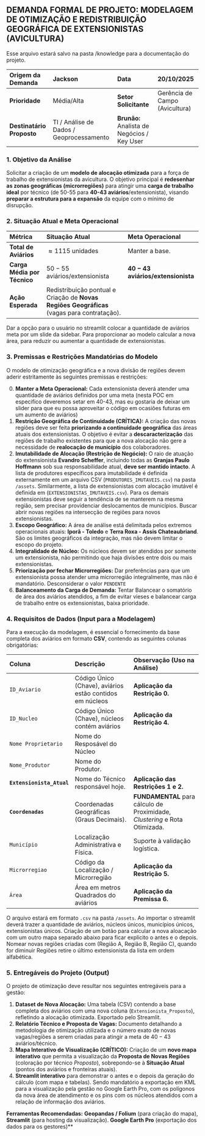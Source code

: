 DEMANDA FORMAL DE PROJETO: MODELAGEM DE OTIMIZAÇÃO E REDISTRIBUIÇÃO GEOGRÁFICA DE EXTENSIONISTAS (AVICULTURA)
-------------------------------------------------------------------------------------------------------------

Esse arquivo estará salvo na pasta /knowledge para a documentação do projeto.

| **Origem da Demanda**     | **Jackson**                              | **Data**                                    | **20/10/2025**                 |
|:------------------------- |:---------------------------------------- |:------------------------------------------- |:------------------------------ |
| **Prioridade**            | Média/Alta                               | **Setor Solicitante**                       | Gerência de Campo (Avicultura) |
| **Destinatário Proposto** | TI / Análise de Dados / Geoprocessamento | **Brunão:** Analista de Negócios / Key User |                                |

### 1. Objetivo da Análise

Solicitar a criação de um **modelo de alocação otimizada** para a força de trabalho de extensionistas da avicultura. O objetivo principal é **redesenhar as zonas geográficas (microrregiões)** para atingir uma **carga de trabalho ideal** por técnico (de 50-55 para **40-43 aviários**/extensionista), visando **preparar a estrutura para a expansão** da equipe com o mínimo de disrupção.

### 2. Situação Atual e Meta Operacional

| **Métrica**                 | **Situação Atual**                                                                          | **Meta Operacional**                 |
|:--------------------------- |:------------------------------------------------------------------------------------------- |:------------------------------------ |
| **Total de Aviários**       | $\approx 1115$ unidades                                                                     | Manter a base.                       |
| **Carga Média por Técnico** | $50 - 55$ aviários/extensionista                                                            | **$40 - 43$ aviários/extensionista** |
| **Ação Esperada**           | Redistribuição pontual e Criação de **Novas Regiões Geográficas** (vagas para contratação). |                                      |

Dar a opção para o usuário no streamlit colocar a quantidade de aviários meta por um slide da sidebar. Para proporcionar ao modelo calcular a nova área, para reduzir ou aumentar a quantidade de extensionistas.

### 3. Premissas e Restrições Mandatórias do Modelo

O modelo de otimização geográfica e a nova divisão de regiões devem aderir estritamente às seguintes premissas e restrições:

0. **Manter a Meta Operacional:** Cada extensionista deverá atender uma quantidade de aviários definidos por uma meta (nesta POC em especifico deveremos setar em 40-43, mas eu gostaria de deixar um slider para que eu possa aproveitar o código em ocasiões futuras em um aumento de aviários)
1. **Restrição Geográfica de Continuidade (CRÍTICA):** A criação das novas regiões deve ser feita **priorizando a continuidade geográfica** das áreas atuais dos extensionistas. O objetivo é evitar a **descaracterização** das regiões de trabalho existentes para que a nova alocação não gere a necessidade de **realocação de município** dos colaboradores.
2. **Imutabilidade de Alocação (Restrição de Negócio):** O raio de atuação do extensionista **Evandro Scheffer**, incluindo todas as **Granjas Paulo Hoffmann** sob sua responsabilidade atual, **deve ser mantido intacto**. A lista de produtores específicos para imutabilidade é definida externamente em um arquivo CSV (`PRODUTORES_IMUTAVEIS.csv`) na pasta `/assets`. Similarmente, a lista de extensionistas com alocação imutável é definida em (`EXTENSIONISTAS_IMUTAVEIS.csv`). Para os demais extensionistas deve seguir a tendência de se manterem na mesma região, sem precisar providenciar deslocamentos de municípios. Buscar abrir novas regiões na intersecção de regiões para novos extensionistas.
3. **Escopo Geográfico:** A área de análise está delimitada pelos extremos operacionais atuais: **Iporã - Toledo** e **Terra Roxa - Assis Chateaubriand**. São os limites geográficos da integração, mas não devem limitar o escopo do projeto.
4. **Integralidade de Núcleo:** Os núcleos devem ser atendidos por somente um extensionista, não permitindo que haja divisões entre dois ou mais extensionistas.
5. **Priorização por fechar Microrregiões:** Dar preferências para que um extensionista possa atender uma microrregião integralmente, mas não é mandatório. Desconsiderar o valor `PENDENTE`
6. **Balanceamento da Carga de Demanda:** Tentar Balancear o somatório de área dos aviários atendidos, a fim de evitar vieses e balancear carga de trabalho entre os extensionistas, baixa prioridade.

### 4. Requisitos de Dados (Input para a Modelagem)

Para a execução da modelagem, é essencial o fornecimento da base completa dos aviários em formato **CSV**, contendo as seguintes colunas obrigatórias:

| **Coluna**                   | **Descrição**                             				 | **Observação (Uso na Análise)**                                             |
|:---------------------------- |:------------------------------------------------------- |:----------------------------------------------------------------------------  |
| `ID_Aviario`                 | Código Único (Chave), aviários estão contidos em núcleos| **Aplicação da Restrição 0.**                                                |
| `ID_Nucleo`                  | Código Único (Chave), núcleos contém aviários			 | **Aplicação da Restrição 4.**                                               |
| `Nome Proprietario`          | Nome do Resposável do Núcleo              				 |                                                                             |
| `Nome_Produtor`              | Nome do Produtor.                         				 |                                                                             |
| **`Extensionista_Atual`**    | Nome do Técnico responsável hoje.         				 | **Aplicação das Restrições 1 e 2.**                                         |
| **`Coordenadas`**			   | Coordenadas Geográficas (Graus Decimais). 				 | **FUNDAMENTAL** para cálculo de Proximidade, *Clustering* e Rota Otimizada. |
| `Município`				   | Localização Administrativa e Física.      				 | Suporte à validação logística.                                              |
| `Microrregiao`               | Código da Localização / Microrregião     				 | **Aplicação da Restrição 5.**                                               |
| `Área`                       | Área em metros Quadrados do aviários      				 | **Aplicação da Premissa 6.**                                                |

O arquivo estará em formato `.csv` na pasta `/assets`.
Ao importar o streamlit deverá trazer a quantidade de aviários, núcleos únicos, municípios únicos, extensionistas únicos.
Criação de um botão para calcular a nova aloacação com um outro mapa separado abaixo para ficar explicito o antes e o depois. Nomear novas regiões criadas com (Região A, Região B, Região C), quando for diminuir Regiões retire o último extensionista da lista em ordem alfabética.

### 5. Entregáveis do Projeto (Output)

O projeto de otimização deve resultar nos seguintes entregáveis para a gestão:

1. **Dataset de Nova Alocação:** Uma tabela (CSV) contendo a base completa dos aviários com uma nova coluna (`Extensionista_Proposto`), refletindo a alocação otimizada. Exportado pelo Streamlit.
2. **Relatório Técnico e Proposta de Vagas:** Documento detalhando a metodologia de otimização utilizada e o número exato de novas vagas/regiões a serem criadas para atingir a meta de $40 - 43$ aviários/técnico.
3. **Mapa Interativo de Visualização (CRÍTICO):** Criação de um **novo mapa interativo** que permita a visualização da **Proposta de Novas Regiões** (coloração por técnico *Proposto*), sobrepondo-se à **Situação Atual** (pontos dos aviários e fronteiras atuais).
4. **Streamlit interativo** para demonstrar o antes e o depois da geração do cálculo (com mapa e tabelas). Sendo mandatório a exportação em KML para a visualização pela gestão no Google Earth Pro, com os polígonos da nova área de atendimento e os pins com os núcleos atendidos com a relação de informação dos aviários.

**Ferramentas Recomendadas:** **Geopandas / Folium** (para criação do mapa), **Streamlit** (para hosting da visualização). **Google Earth Pro** (exportação dos dados para os gestores)**


